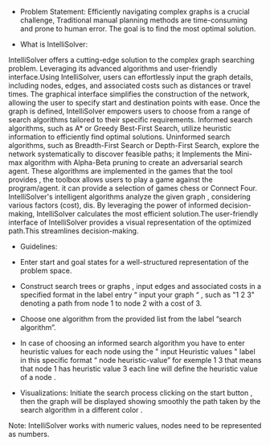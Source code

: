    - Problem Statement:
Efficiently navigating complex graphs  is a crucial challenge, Traditional manual planning methods are time-consuming and prone to human error. The goal is to find the most optimal solution.

   - What is IntelliSolver:
     
IntelliSolver offers a cutting-edge solution to the complex graph searching problem. Leveraging its advanced algorithms and user-friendly interface.Using IntelliSolver, users can effortlessly input the graph  details, including nodes, edges, and associated costs such as distances or travel times. The graphical interface simplifies the construction of the network, allowing the user to specify start and destination points with ease.
     Once the graph is defined, IntelliSolver empowers users to choose from a range of search algorithms tailored to their specific requirements. Informed search algorithms, such as A* or Greedy Best-First Search, utilize heuristic information to efficiently find optimal solutions. Uninformed search algorithms, such as Breadth-First Search or Depth-First Search, explore the network systematically to discover feasible paths; it  Implements the Mini-max algorithm with Alpha-Beta pruning to create an adversarial search agent. These algorithms are implemented in the games that the tool provides , the toolbox allows users to play a game against the program/agent. it can provide a selection of games chess or Connect Four.
     IntelliSolver's intelligent algorithms analyze the given graph , considering various factors (cost), dis. By leveraging the power of informed decision-making, IntelliSolver calculates the most efficient solution.The user-friendly interface of IntelliSolver provides a visual representation of the optimized path.This streamlines decision-making.

   - Guidelines:
                       
- Enter  start and goal states for a well-structured representation of the problem space.
  
- Construct search trees or graphs , input edges and associated costs in a specified format in the label entry “ input your graph “ , such as "1 2 3" denoting a path from node 1 to node 2 with a cost of 3.

- Choose one algorithm from the provided list from the label “search algorithm”.

- In case of choosing an informed search algorithm you have to enter heuristic values for each node using the " input Heuristic values " label  in this specific format
  “ node  heuristic-value” for exemple 1 3 that means that node 1 has heuristic value 3 each line will define the heuristic value of a node .
   
- Visualizations:
Initiate the search process clicking on the start button , then the graph will be displayed showing smoothly the path taken by the search algorithm in a different color .

Note: IntelliSolver works with numeric values, nodes need to be represented as numbers.

